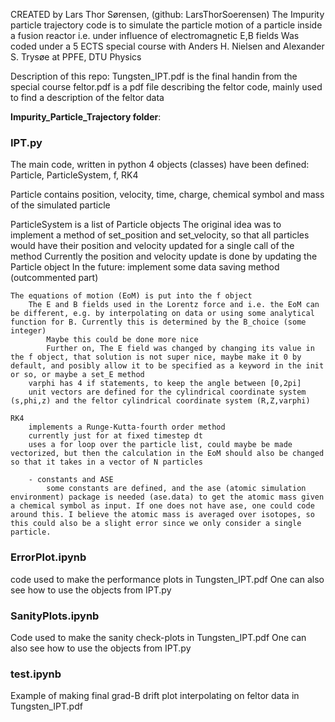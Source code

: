 CREATED by Lars Thor Sørensen, (github: LarsThorSoerensen)
The Impurity particle trajectory code is to simulate the particle motion of a particle inside a fusion reactor
i.e. under influence of electromagnetic E,B fields
Was coded under a 5 ECTS special course with Anders H. Nielsen and Alexander S. Trysøe at PPFE, DTU Physics

Description of this repo:
Tungsten_IPT.pdf is the final handin from the special course
feltor.pdf is a pdf file describing the feltor code, mainly used to find a description of the feltor data

**Impurity_Particle_Trajectory folder**:

### IPT.py 
  The main code, written in python
  4 objects (classes) have been defined: Particle, ParticleSystem, f, RK4
  
  Particle contains position, velocity, time, charge, chemical symbol and mass of the simulated particle
  
  ParticleSystem is a list of Particle objects
        The original idea was to implement a method of set_position and set_velocity, so that all particles would have their position and velocity updated for a single call of the method
            Currently the position and velocity update is done by updating the Particle object
        In the future: implement some data saving method (outcommented part)
    
    The equations of motion (EoM) is put into the f object
        The E and B fields used in the Lorentz force and i.e. the EoM can be different, e.g. by interpolating on data or using some analytical function for B. Currently this is determined by the B_choice (some integer)
            Maybe this could be done more nice
            Further on, The E field was changed by changing its value in the f object, that solution is not super nice, maybe make it 0 by default, and posibly allow it to be specified as a keyword in the init or so, or maybe a set_E method
        varphi has 4 if statements, to keep the angle between [0,2pi]
        unit vectors are defined for the cylindrical coordinate system (s,phi,z) and the feltor cylindrical coordinate system (R,Z,varphi)

    RK4
        implements a Runge-Kutta-fourth order method
        currently just for at fixed timestep dt
        uses a for loop over the particle list, could maybe be made vectorized, but then the calculation in the EoM should also be changed so that it takes in a vector of N particles

        - constants and ASE
            some constants are defined, and the ase (atomic simulation environment) package is needed (ase.data) to get the atomic mass given a chemical symbol as input. If one does not have ase, one could code around this. I believe the atomic mass is averaged over isotopes, so this could also be a slight error since we only consider a single particle.
        
###
        
    
### ErrorPlot.ipynb
code used to make the performance plots in Tungsten_IPT.pdf
One can also see how to use the objects from IPT.py
    
### SanityPlots.ipynb
Code used to make the sanity check-plots in Tungsten_IPT.pdf
One can also see how to use the objects from IPT.py

### test.ipynb
Example of making final grad-B drift plot interpolating on feltor data in Tungsten_IPT.pdf
